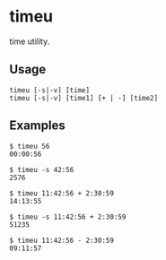 # timeu
time utility.

## Usage

```
timeu [-s|-v] [time]
timeu [-s|-v] [time1] [+ | -] [time2]
```

## Examples
```
$ timeu 56
00:00:56

$ timeu -s 42:56
2576

$ timeu 11:42:56 + 2:30:59
14:13:55

$ timeu -s 11:42:56 + 2:30:59
51235

$ timeu 11:42:56 - 2:30:59
09:11:57
```
